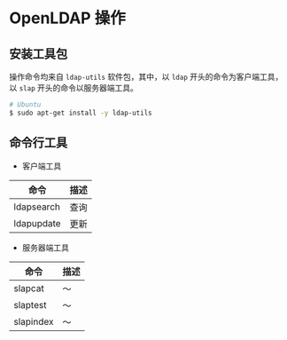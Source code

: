 # OpenLDAP 操作

## 安装工具包

操作命令均来自 `ldap-utils` 软件包，其中，以 `ldap` 开头的命令为客户端工具，以 `slap` 开头的命令以服务器端工具。

```sh
# Ubuntu
$ sudo apt-get install -y ldap-utils
```

## 命令行工具

* 客户端工具

| 命令       | 描述 |
| ---------- | ---- |
| ldapsearch | 查询 |
| ldapupdate | 更新 |

* 服务器端工具

| 命令      | 描述 |
| --------- | ---- |
| slapcat   | ～   |
| slaptest  | ～   |
| slapindex | ～   |
